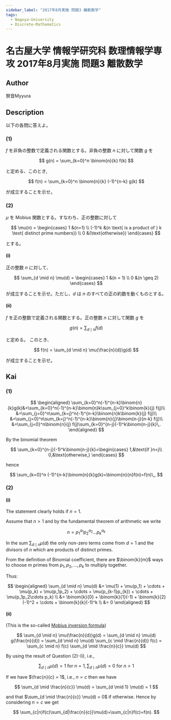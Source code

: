 ```yaml
---
sidebar_label: "2017年8月実施 問題3 離散数学"
tags:
  - Nagoya-University
  - Discrete-Mathematics
---
```

# 名古屋大学 情報学研究科 数理情報学専攻 2017年8月実施 問題3 離散数学

## **Author**
祭音Myyura

## **Description**
以下の各問に答えよ。

### (1)
$f$ を非負の整数で定義される関数とする。非負の整数 $n$ に対して関数 $g$ を

$$
g(n) = \sum_{k=0}^n \binom{n}{k} f(k)
$$

と定める、このとき,

$$
f(n) = \sum_{k=0}^n  \binom{n}{k} (-1)^{n-k} g(k)
$$

が成立することを示せ。

### (2)
$\mu$ を Mobius 関数とする。すなわち、正の整数に対して

$$
\mu(n) = \begin{cases}
    1 &(n=1) \\
    (-1)^k &(n \text{ is a product of } k \text{ distinct prime numbers}) \\
    0 &(\text{otherwise})
\end{cases}
$$

とする。

#### (i)
正の整数 $n$ に対して、

$$
\sum_{d \mid n} \mu(d) = \begin{cases}
    1 &(n = 1) \\
    0 &(n \geq 2)
\end{cases}
$$

が成立することを示せ。ただし、$d$ は $n$ のすべての正の約数を動くものとする。

#### (ii)
$f$ を正の整数で定義される関数とする。正の整数 $n$ に対して関数 $g$ を

$$
g(n) = \sum_{d \mid n} f(d)
$$

と定める。 このとき、

$$
f(n) = \sum_{d \mid n} \mu(\frac{n}{d})g(d)
$$

が成立することを示せ。

## **Kai**
### (1)

$$
\begin{aligned}
\sum_{k=0}^n(-1)^{n-k}\binom{n}{k}g(k)&=\sum_{k=0}^n(-1)^{n-k}\binom{n}k\sum_{j=0}^k\binom{k}{j} f(j)\\
&=\sum_{j=0}^n\sum_{k=j}^n(-1)^{n-k}\binom{n}k\binom{k}{j} f(j)\\
&=\sum_{j=0}^n\sum_{k=j}^n(-1)^{n-k}\binom{n}{j}\binom{n-j}{n-k} f(j)\\
&=\sum_{j=0}^n\binom{n}{j} f(j)\sum_{k=0}^{n-j}(-1)^k\binom{n-j}{k}\,.
\end{aligned}
$$

By the binomial theorem

$$
\sum_{k=0}^{n-j}(-1)^k\binom{n-j}{k}=\begin{cases}
1,&\text{if }n=j\\
0,&\text{otherwise,}
\end{cases}
$$

hence

$$
\sum_{k=0}^n (-1)^{n-k}\binom{n}{k}g(k)=\binom{n}{n}f(n)=f(n)\,,
$$

### (2)
#### (i)
The statement clearly holds if $n=1$.

Assume that $n > 1$ and by the fundamental theorem of arithmetic we write

$$
n = p_1^{a_1} p_2^{a_2} \dots p_k^{a_k}
$$

In the sum $\sum_{d \mid n} \mu(d)$ the only non-zero terms come from $d = 1$ and the divisors of $n$ which are products of distinct primes.

From the definition of Binomial coefficient, there are $\binom{k}{m}$ ways to choose $m$ primes from $p_1,p_2,\ldots,p_k$ to multiply together.

Thus:

$$
\begin{aligned}
    \sum_{d \mid n} \mu(d) &= \mu(1) + \mu(p_1) + \cdots + \mu(p_k) + \mu(p_1p_2) + \cdots + \mu(p_{k-1}p_{k}) + \cdots + \mu(p_1p_2\cdots p_k) \\
    &= \binom{k}{0} + \binom{k}{1}(-1) + \binom{k}{2}(-1)^2 + \cdots + \binom{k}{k}(-1)^k \\
    &= 0
\end{aligned}
$$

#### (ii)
(This is the so-called [Mobius inversion formula](https://en.wikipedia.org/wiki/M%C3%B6bius_inversion_formula))

$$
\sum_{d \mid n} \mu(\frac{n}{d})g(d) = \sum_{d \mid n} \mu(d) g(\frac{n}{d}) = \sum_{d \mid n} \mu(d) \sum_{c \mid \frac{n}{d}} f(c) = \sum_{c \mid n} f(c) \sum_{d \mid \frac{n}{c}} \mu(d)
$$

By using the result of Question (2)-(i), i.e.,

$$
\sum_{d \mid n} \mu(d) = 1 \text{ for } n=1, \sum_{d \mid n} \mu(d) = 0 \text{ for } n > 1
$$

If we have $\frac{n}{c} = 1$, i.e., $n=c$ then we have

$$
\sum_{d \mid \frac{n}{c}} \mu(d) = \sum_{d \mid 1} \mu(d) = 1
$$

and that $\sum_{d \mid \frac{n}{c}} \mu(d) = 0$ if otherwise. Hence by considering $n=c$ we get

$$
\sum_{c|n}f(c)\sum_{d|\frac{n}{c}}\mu(d)=\sum_{c|n}f(c)=f(n).
$$